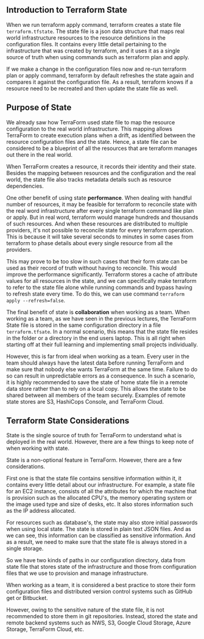 ## Introduction to Terraform State

When we run terraform apply command, terraform creates a state file `terraform.tfstate`. The state file is a json data 
structure that maps real world infrastructure resources to the resource definitions in the configuration files. It contains 
every little detail pertaining to the infrastructure that was created by terraform, and it uses it as a single source of
 truth when using commands such as terraform plan and apply.

If we make a change in the configuration files now and re-run terraform plan or apply command, terraform by default 
refreshes the state again and compares it against the configuration file. As a result, terraform knows if a resource need 
to be recreated and then update the state file as well.

## Purpose of State

We already saw how TerraForm used state file to map the resource configuration to the real world infrastructure. This 
mapping allows TerraForm to create execution plans when a drift, as identified between the resource configuration files 
and the state. Hence, a state file can be considered to be a blueprint of all the resources that are terraform manages 
out there in the real world.

When TerraForm creates a resource, it records their identity and their state. Besides the mapping between resources and 
the configuration and the real world, the state file also tracks metadata details such as resource dependencies.

One other benefit of using state **performance**. When dealing with handful number of resources, it may be feasible for 
terraform to reconcile state with the real word infrastructure after every single terraform command like plan or apply. 
But in real word, terraform would manage hundreds and thousands of such resources. And when these resources are 
distributed to multiple providers, it's not possible to reconcile state for every terraform operation. This is because 
it will take several seconds to minutes in some cases from terraform to phase details about every single resource from 
all the providers.

This may prove to be too slow in such cases that their form state can be used as their record of 
truth without having to reconcile. This would improve the performance significantly. Terraform stores a cache of 
attribute values for all resources in the state, and we can specifically make terraform to refer to the state file alone 
while running commands and bypass having to refresh state every time. To do this, we can use command 
`terraform apply --refresh=false`.

The final benefit of state is **collaboration** when working as a team. When working as a team, as we have seen in the 
previous lectures, the TerraForm State file is stored in the same configuration directory in a file `terraform.tfsate`. In 
a normal scenario, this means that the state file resides in the folder or a directory in the end users laptop. This is 
all right when starting off at their full learning and implementing small projects individually.

However, this is far from ideal when working as a team. Every user in the team should always have the latest data before
running TerraForm and make sure that nobody else wants TerraForm at the same time. Failure to do so can result in 
unpredictable errors as a consequence. In such a scenario, it is highly recommended to save the state of home state file 
in a remote data store rather than to rely on a local copy. This allows the state to be shared between all members of 
the team securely. Examples of remote state stores are S3, HashiCops Console, and TerraForm Cloud.

## Terraform State Considerations

State is the single source of truth for TerraForm to understand what is deployed in the real world. However, there are a
few things to keep note of when working with state.

State is a non-optional feature in TerraForm. However, there are a few considerations.

First one is that the state file contains sensitive information within it, it contains every little detail about our 
infrastructure. For example, a state file for an EC2 instance, consists of all the attributes for which the machine that 
is provision such as the allocated CPU's, the memory operating system or the image used type and size of desks, etc. It 
also stores information such as the IP address allocated.

For resources such as database's, the state may also store initial passwords when using local state. The state is stored
in plain text JSON files. And as we can see, this information can be classified as sensitive information. And as a result,
 we need to make sure that the state file is always stored in a single storage.

So we have two kinds of paths in our configuration directory, data from state file that stores state of the infrastructure
and those from configuration files that we use to provision and manage infrastructure.

When working as a team, it is considered a best practice to store their form configuration files and distributed version 
control systems such as GitHub get or Bitbucket.

However, owing to the sensitive nature of the state file, it is not recommended to store them in git repositories. 
Instead, stored the state and remote backend systems such as NWS, S3, Google Cloud Storage, Azure Storage, TerraForm 
Cloud, etc.